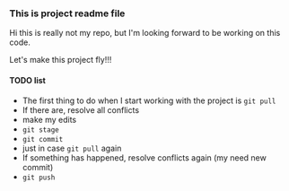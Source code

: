 ### This is project readme file

Hi this is really not my repo, but I'm looking forward to be working on this code.

Let's make this project fly!!!

#### TODO list

* The first thing to do when I start working with the project is `git pull`
* If there are, resolve all conflicts
* make my edits
* `git stage`
* `git commit`
* just in case `git pull` again
* If something has happened, resolve conflicts again (my need new commit)
* `git push`
